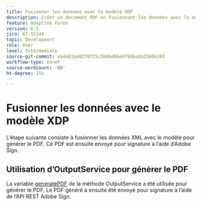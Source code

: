```yaml
---
title: Fusionner les données avec le modèle XDP
description: Créer un document PDF en fusionnant les données avec le modèle
feature: Adaptive Forms
version: 6.5
jira: KT-15344
topic: Development
role: User
level: Intermediate
source-git-commit: eb4463ae0270725c5b0bd96e9799bada25b06303
workflow-type: tm+mt
source-wordcount: '80'
ht-degree: 15%

---
```


# Fusionner les données avec le modèle XDP

L’étape suivante consiste à fusionner les données XML avec le modèle pour générer le PDF. Ce PDF est ensuite envoyé pour signature à l’aide d’Adobe Sign.

## Utilisation d’OutputService pour générer le PDF

La variable [generatePDF](https://developer.adobe.com/experience-manager/reference-materials/6-5/forms/javadocs/com/adobe/fd/output/api/OutputService.html#generatePDFOutput-com.adobe.aemfd.docmanager.Document-com.adobe.aemfd.docmanager.Document-com.adobe.fd.output.api.PDFOutputOptions-) de la méthode OutputService a été utilisée pour générer le PDF.
Le PDF généré a ensuite été envoyé pour signature à l’aide de l’API REST Adobe Sign.

